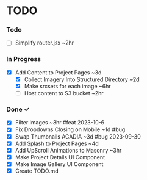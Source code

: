 # TODO



### Todo

- [ ] Simplify router.jsx ~2hr

### In Progress

- [x] Add Content to Project Pages ~3d
  - [x] Collect Imagery Into Structured Directory ~2d
  - [x] Make srcsets for each image ~6hr
  - [ ] Host content to S3 bucket ~2hr
  
### Done ✓
- [x] Filter Images ~3hr #feat 2023-10-6
- [x] Fix Dropdowns Closing on Mobile ~1d #bug
- [x] Swap Thumbnails ACADIA ~3d #bug 2023-09-30   
- [x] Add Splash to Project Pages ~4d
- [x] Add UpScroll Animations to Masonry ~3hr
- [x] Make Project Details UI Component
- [x] Make Image Gallery UI Component
- [x] Create TODO.md  
